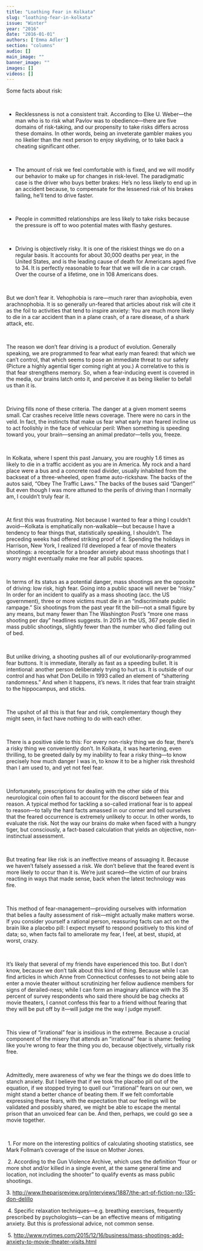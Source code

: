 ```yaml
---
title: "Loathing Fear in Kolkata"
slug: "loathing-fear-in-kolkata"
issue: "Winter"
year: "2016"
date: "2016-01-01"
authors: ['Emma Adler']
section: "columns"
audio: []
main_image: ""
banner_image: ""
images: []
videos: []
---
```

Some facts about risk:

  

  *  Recklessness is not a consistent trait. According to Elke U. Weber—the man who is to risk what Pavlov was to obedience—there are five domains of risk-taking, and our propensity to take risks differs across these domains. In other words, being an inveterate gambler makes you no likelier than the next person to enjoy skydiving, or to take back a cheating significant other.

 
   

  *  The amount of risk we feel comfortable with is fixed, and we will modify our behavior to make up for changes in risk-level. The paradigmatic case is the driver who buys better brakes: He’s no less likely to end up in an accident because, to compensate for the lessened risk of his brakes failing, he’ll tend to drive faster. 

 
   

  *  People in committed relationships are less likely to take risks because the pressure is off to woo potential mates with flashy gestures.

 
   

  *  Driving is objectively risky. It is one of the riskiest things we do on a regular basis. It accounts for about 30,000 deaths per year, in the United States, and is the leading cause of death for Americans aged five to 34. It is perfectly reasonable to fear that we will die in a car crash. Over the course of a lifetime, one in 108 Americans does. 

 
   

 But we don’t fear it. Vehophobia is rare—much rarer than aviophobia, even arachnophobia. It is so generally un-feared that articles about risk will cite it as the foil to activities that tend to inspire anxiety: You are much more likely to die in a car accident than in a plane crash, of a rare disease, of a shark attack, etc.

  

 The reason we don’t fear driving is a product of evolution. Generally speaking, we are programmed to fear what early man feared: that which we can’t control, that which seems to pose an immediate threat to our safety (Picture a highly agential tiger coming right at you.) A correlative to this is that fear strengthens memory. So, when a fear-inducing event is covered in the media, our brains latch onto it, and perceive it as being likelier to befall us than it is.

  

 Driving fills none of these criteria. The danger at a given moment seems small. Car crashes receive little news coverage. There were no cars in the veld. In fact, the instincts that make us fear what early man feared incline us to act foolishly in the face of vehicular peril: When something is speeding toward you, your brain—sensing an animal predator—tells you, freeze.

  

 In Kolkata, where I spent this past January, you are roughly 1.6 times as likely to die in a traffic accident as you are in America. My rock and a hard place were a bus and a concrete road divider, usually inhabited from the backseat of a three-wheeled, open frame auto-rickshaw. The backs of the autos said, “Obey The Traffic Laws.” The backs of the buses said “Danger!” But even though I was more attuned to the perils of driving than I normally am, I couldn’t truly fear it.

  

 At first this was frustrating. Not because I wanted to fear a thing I couldn’t avoid—Kolkata is emphatically non-walkable—but because I have a tendency to fear things that, statistically speaking, I shouldn’t. The preceding weeks had offered striking proof of it. Spending the holidays in Harrison, New York, I realized I’d developed a fear of movie theaters shootings: a receptacle for a broader anxiety about mass shootings that I worry might eventually make me fear all public spaces.

  

 In terms of its status as a potential danger, mass shootings are the opposite of driving: low risk, high fear. Going into a public space will never be “risky.” In order for an incident to qualify as a mass shooting (acc. the US government), three or more victims must die in an “indiscriminate public rampage.” Six shootings from the past year fit the bill—not a small figure by any means, but many fewer than The Washington Post’s “more one mass shooting per day” headlines suggests. In 2015 in the US, 367 people died in mass public shootings, slightly fewer than the number who died falling out of bed.   

  

 But unlike driving, a shooting pushes all of our evolutionarily-programmed fear buttons. It is immediate, literally as fast as a speeding bullet. It is intentional: another person deliberately trying to hurt us. It is outside of our control and has what Don DeLillo in 1993 called an element of “shattering randomness.” And when it happens, it’s news. It rides that fear train straight to the hippocampus, and sticks.

  

 The upshot of all this is that fear and risk, complementary though they might seen, in fact have nothing to do with each other.

  

 There is a positive side to this: For every non-risky thing we do fear, there’s a risky thing we conveniently don’t. In Kolkata, it was heartening, even thrilling, to be greeted daily by my inability to fear a risky thing—to know precisely how much danger I was in, to know it to be a higher risk threshold than I am used to, and yet not feel fear.

  

 Unfortunately, prescriptions for dealing with the other side of this neurological coin often fail to account for the discord between fear and reason. A typical method for tackling a so-called irrational fear is to appeal to reason—to tally the hard facts amassed in our corner and tell ourselves that the feared occurrence is extremely unlikely to occur. In other words, to evaluate the risk. Not the way our brains do make when faced with a hungry tiger, but consciously, a fact-based calculation that yields an objective, non-instinctual assessment.

  

 But treating fear like risk is an ineffective means of assuaging it. Because we haven’t falsely assessed a risk. We don’t believe that the feared event is more likely to occur than it is. We’re just scared—the victim of our brains reacting in ways that made sense, back when the latest technology was fire.

  

 This method of fear-management—providing ourselves with information that belies a faulty assessment of risk—might actually make matters worse. If you consider yourself a rational person, reassuring facts can act on the brain like a placebo pill: I expect myself to respond positively to this kind of data; so, when facts fail to ameliorate my fear, I feel, at best, stupid, at worst, crazy.

  

 It’s likely that several of my friends have experienced this too. But I don’t know, because we don’t talk about this kind of thing. Because while I can find articles in which Anne from Connecticut confesses to not being able to enter a movie theater without scrutinizing her fellow audience members for signs of derailed-ness; while I can form an imaginary alliance with the 35 percent of survey respondents who said there should be bag checks at movie theaters, I cannot confess this fear to a friend without fearing that they will be put off by it—will judge me the way I judge myself.

  

 This view of “irrational” fear is insidious in the extreme. Because a crucial component of the misery that attends an “irrational” fear is shame: feeling like you’re wrong to fear the thing you do, because objectively, virtually risk free.

  

 Admittedly, mere awareness of why we fear the things we do does little to stanch anxiety. But I believe that if we took the placebo pill out of the equation, if we stopped trying to quell our “irrational” fears on our own, we might stand a better chance of beating them. If we felt comfortable expressing these fears, with the expectation that our feelings will be validated and possibly shared, we might be able to escape the mental prison that an unvoiced fear can be. And then, perhaps, we could go see a movie together.  

  

  1. For more on the interesting politics of calculating shooting statistics, see Mark Follman’s coverage of the issue on Mother Jones.

  2. According to the Gun Violence Archive, which uses the definition “four or more shot and/or killed in a single event, at the same general time and location, not including the shooter” to qualify events as mass public shootings.

  3. <http://www.theparisreview.org/interviews/1887/the-art-of-fiction-no-135-don-delillo>

  4. Specific relaxation techniques—e.g. breathing exercises, frequently prescribed by psychologists—can be an effective means of mitigating anxiety. But this is professional advice, not common sense.

  5. <http://www.nytimes.com/2015/12/16/business/mass-shootings-add-anxiety-to-movie-theater-visits.html>

  

